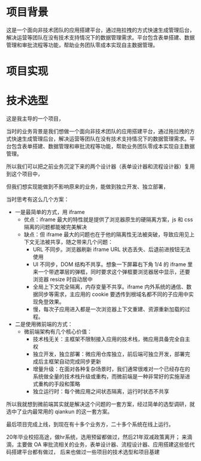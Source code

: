 # 项目背景

这是一个面向非技术团队的应用搭建平台，通过拖拉拽的方式快速生成管理后台，解决运营等团队在没有技术支持情况下的数据管理需求。平台包含表单搭建、数据管理和审批流程等功能，帮助业务团队零成本实现自主数据管理。

# 项目实现



# 技术选型


这是我主导的一个项目，

当时的业务背景是我们想做一个面向非技术团队的应用搭建平台，通过拖拉拽的方式快速生成管理后台，解决运营等团队在没有技术支持情况下的数据管理需求。平台包含表单搭建、数据管理和审批流程等功能，帮助业务团队零成本实现自主数据管理。

所以我们可以把之前业务沉淀下来的两个设计器（表单设计器和流程设计器）复用到这个项目中，

但我们想实现能做到不影响原来的业务，能做到独立开发、独立部署，

当时思考有这么几个方案：
- 一是最简单的方式，用 iframe
    - 优点：iframe 最大的特性就是提供了浏览器原生的硬隔离方案，js 和 css 隔离的问题都能被完美解决
    - 缺点：但 iframe 最大的问题也在于他的隔离性无法被突破，导致应用见上下文无法被共享，随之带来几个问题：
        - URL 不同步。浏览器刷新 iframe URL 状态丢失、后退前进按钮无法使用
        - UI 不同步，DOM 结构不共享。想象一下屏幕右下角 1/4 的 iframe 里来一个带遮罩层的弹框，同时要求这个弹框要浏览器居中显示，还要浏览器 resize 时自动居中
        - 全局上下文完全隔离，内存变量不共享。iframe 内外系统的通信、数据同步等需求，主应用的 cookie 要透传到根域名都不同的子应用中实现免登效果。
        - 慢，每次子应用进入都是一次浏览器上下文重建、资源重新加载的过程。
- 二是使用微前端的方式：
    - 微前端架构有几个核心价值：
        - 技术栈无关：主框架不限制接入应用的技术栈，微应用具备完全自主权
        - 独立开发，独立部署：微应用仓库独立，前后端可独立开发，部署完成后主框架自动完成同步更新
        - 增量升级：在面对各种复杂场景时，我们通常很难对一个已经存在的系统做全量的技术栈升级或重构，而微前端是一种非常好的实施渐进式重构的手段和策略
        - 独立运行时：每个微应用之间状态隔离，运行时状态不共享

所以我就想到微前端其实就是解决这个问题的一套方案，经过简单的选型调研，就选中了业内最常用的 qiankun 的这一套方案。

最后项目完成上线，到现在有十多个业务方，二十多个系统在线上运行。


20年毕业校招高途，做hr系统，选用预留都做过，然后21年双减政策离开；
来滴滴，主要做 OA 审批流相关的业务，表单设计器、流程设计器、应用搭建这些低代码搭建平台都有做过，
后来也做过一些项目的技术选型和项目基建

